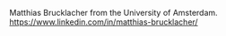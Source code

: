 Matthias Brucklacher from the University of Amsterdam. https://www.linkedin.com/in/matthias-brucklacher/
